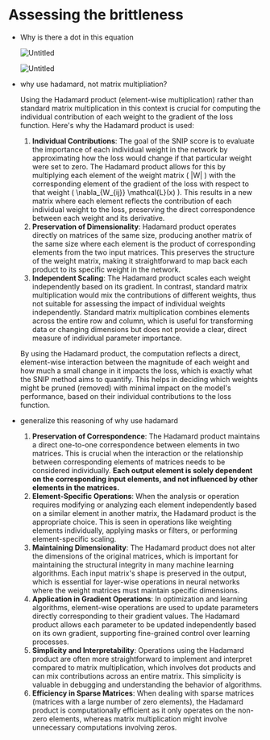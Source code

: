# Assessing the brittleness

- Why is there a dot in this equation
    
    ![Untitled](Assessing%20the%20brittleness%20c95d5454dcdf49ab85c9dd7960731552/Untitled.png)
    
    ![Untitled](Assessing%20the%20brittleness%20c95d5454dcdf49ab85c9dd7960731552/Untitled%201.png)
    
- why use hadamard, not matrix multipliation?
    
    Using the Hadamard product (element-wise multiplication) rather than standard matrix multiplication in this context is crucial for computing the individual contribution of each weight to the gradient of the loss function. Here's why the Hadamard product is used:
    
    1. **Individual Contributions**: The goal of the SNIP score is to evaluate the importance of each individual weight in the network by approximating how the loss would change if that particular weight were set to zero. The Hadamard product allows for this by multiplying each element of the weight matrix \( |W| \) with the corresponding element of the gradient of the loss with respect to that weight \( \nabla_{W_{ij}} \mathcal{L}(x) \). This results in a new matrix where each element reflects the contribution of each individual weight to the loss, preserving the direct correspondence between each weight and its derivative.
    2. **Preservation of Dimensionality**: Hadamard product operates directly on matrices of the same size, producing another matrix of the same size where each element is the product of corresponding elements from the two input matrices. This preserves the structure of the weight matrix, making it straightforward to map back each product to its specific weight in the network.
    3. **Independent Scaling**: The Hadamard product scales each weight independently based on its gradient. In contrast, standard matrix multiplication would mix the contributions of different weights, thus not suitable for assessing the impact of individual weights independently. Standard matrix multiplication combines elements across the entire row and column, which is useful for transforming data or changing dimensions but does not provide a clear, direct measure of individual parameter importance.
    
    By using the Hadamard product, the computation reflects a direct, element-wise interaction between the magnitude of each weight and how much a small change in it impacts the loss, which is exactly what the SNIP method aims to quantify. This helps in deciding which weights might be pruned (removed) with minimal impact on the model's performance, based on their individual contributions to the loss function.
    
- generalize this reasoning of why use hadamard
    1. **Preservation of Correspondence**: The Hadamard product maintains a direct one-to-one correspondence between elements in two matrices. This is crucial when the interaction or the relationship between corresponding elements of matrices needs to be considered individually. **Each output element is solely dependent on the corresponding input elements, and not influenced by other elements in the matrices.**
    2. **Element-Specific Operations**: When the analysis or operation requires modifying or analyzing each element independently based on a similar element in another matrix, the Hadamard product is the appropriate choice. This is seen in operations like weighting elements individually, applying masks or filters, or performing element-specific scaling.
    3. **Maintaining Dimensionality**: The Hadamard product does not alter the dimensions of the original matrices, which is important for maintaining the structural integrity in many machine learning algorithms. Each input matrix's shape is preserved in the output, which is essential for layer-wise operations in neural networks where the weight matrices must maintain specific dimensions.
    4. **Application in Gradient Operations**: In optimization and learning algorithms, element-wise operations are used to update parameters directly corresponding to their gradient values. The Hadamard product allows each parameter to be updated independently based on its own gradient, supporting fine-grained control over learning processes.
    5. **Simplicity and Interpretability**: Operations using the Hadamard product are often more straightforward to implement and interpret compared to matrix multiplication, which involves dot products and can mix contributions across an entire matrix. This simplicity is valuable in debugging and understanding the behavior of algorithms.
    6. **Efficiency in Sparse Matrices**: When dealing with sparse matrices (matrices with a large number of zero elements), the Hadamard product is computationally efficient as it only operates on the non-zero elements, whereas matrix multiplication might involve unnecessary computations involving zeros.